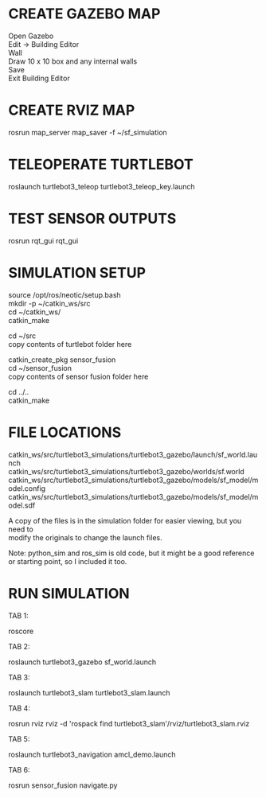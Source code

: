 
# CREATE GAZEBO MAP

Open Gazebo <br/>
Edit -> Building Editor <br/>
Wall <br/>
Draw 10 x 10 box and any internal walls <br/>
Save <br/>
Exit Building Editor <br/>


# CREATE RVIZ MAP

rosrun map_server map_saver -f ~/sf_simulation


# TELEOPERATE TURTLEBOT

roslaunch turtlebot3_teleop turtlebot3_teleop_key.launch


# TEST SENSOR OUTPUTS

rosrun rqt_gui rqt_gui


# SIMULATION SETUP

source /opt/ros/neotic/setup.bash <br/>
mkdir -p ~/catkin_ws/src <br/>
cd ~/catkin_ws/ <br/>
catkin_make <br/>

cd ~/src <br/>
copy contents of turtlebot folder here <br/>

catkin_create_pkg sensor_fusion <br/>
cd ~/sensor_fusion <br/>
copy contents of sensor fusion folder here <br/>

cd ../.. <br/>
catkin_make <br/>


# FILE LOCATIONS

catkin_ws/src/turtlebot3_simulations/turtlebot3_gazebo/launch/sf_world.launch <br/>
catkin_ws/src/turtlebot3_simulations/turtlebot3_gazebo/worlds/sf.world <br/>
catkin_ws/src/turtlebot3_simulations/turtlebot3_gazebo/models/sf_model/model.config <br/>
catkin_ws/src/turtlebot3_simulations/turtlebot3_gazebo/models/sf_model/model.sdf <br/>

A copy of the files is in the simulation folder for easier viewing, but you need to <br/>
modify the originals to change the launch files.

Note: python_sim and ros_sim is old code, but it might be a good reference or starting
point, so I included it too.


# RUN SIMULATION

TAB 1:

roscore


TAB 2:

roslaunch turtlebot3_gazebo sf_world.launch


TAB 3:

roslaunch turtlebot3_slam turtlebot3_slam.launch


TAB 4:

rosrun rviz rviz -d 'rospack find turtlebot3_slam'/rviz/turtlebot3_slam.rviz


TAB 5:

roslaunch turtlebot3_navigation amcl_demo.launch


TAB 6:

rosrun sensor_fusion navigate.py

